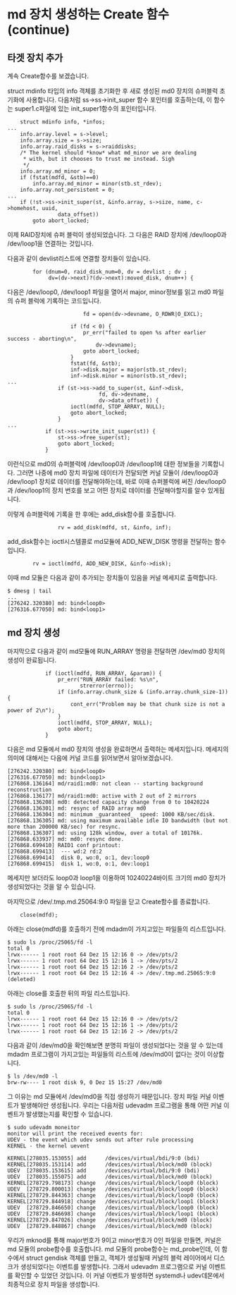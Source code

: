 # md 장치 생성하는 Create 함수 (continue)

## 타겟 장치 추가
계속 Create함수를 보겠습니다.

struct mdinfo 타입의 info 객체를 초기화한 후 새로 생성된 md0 장치의 슈퍼블럭 초기화에 사용합니다.
다음처럼 ss->ss->init_super 함수 포인터를 호출하는데, 이 함수는 super1.c파일에 있는 init_super1함수의 포인터입니다.
```
	struct mdinfo info, *infos;
...
	info.array.level = s->level;
	info.array.size = s->size;
	info.array.raid_disks = s->raiddisks;
	/* The kernel should *know* what md_minor we are dealing
	 * with, but it chooses to trust me instead. Sigh
	 */
	info.array.md_minor = 0;
	if (fstat(mdfd, &stb)==0)
		info.array.md_minor = minor(stb.st_rdev);
	info.array.not_persistent = 0;
...
	if (!st->ss->init_super(st, &info.array, s->size, name, c->homehost, uuid,
				data_offset))
		goto abort_locked;
```

이제 RAID장치에 슈퍼 블럭이 생성되었습니다.
그 다음은 RAID 장치에 /dev/loop0과 /dev/loop1을 연결하는 것입니다.

다음과 같이 devlist리스트에 연결할 장치들이 있습니다.
```
		for (dnum=0, raid_disk_num=0, dv = devlist ; dv ;
		     dv=(dv->next)?(dv->next):moved_disk, dnum++) {
```

다음은 /dev/loop0, /dev/loop1 파일을 열어서 major, minor정보를 읽고 md0 파일의 슈퍼 블럭에 기록하는 코드입니다.
```
						fd = open(dv->devname, O_RDWR|O_EXCL);

					if (fd < 0) {
						pr_err("failed to open %s after earlier success - aborting\n",
							dv->devname);
						goto abort_locked;
					}
					fstat(fd, &stb);
					inf->disk.major = major(stb.st_rdev);
					inf->disk.minor = minor(stb.st_rdev);
...
				if (st->ss->add_to_super(st, &inf->disk,
							 fd, dv->devname,
							 dv->data_offset)) {
					ioctl(mdfd, STOP_ARRAY, NULL);
					goto abort_locked;
				}
...
			if (st->ss->write_init_super(st)) {
				st->ss->free_super(st);
				goto abort_locked;
			}
```
이런식으로 md0의 슈퍼블럭에 /dev/loop0과 /dev/loop1에 대한 정보들을 기록합니다.
그러면 나중에 md0 장치 파일에 데이터가 전달되면 커널 모듈이 /dev/loop0과 /dev/loop1 장치로 데이터를 전달해야하는데, 바로 이때 슈퍼블럭에 써진 /dev/loop0과 /dev/loop1의 장치 번호를 보고 어떤 장치로 데이터를 전달해야할지를 알수 있게됩니다.

이렇게 슈퍼블럭에 기록을 한 후에는 add_disk함수를 호출합니다.
```
				rv = add_disk(mdfd, st, &info, inf);
```

add_disk함수는 ioctl시스템콜로 md모듈에 ADD_NEW_DISK 명령을 전달하는 함수입니다.
```
		rv = ioctl(mdfd, ADD_NEW_DISK, &info->disk);
```
이때 md 모듈은 다음과 같이 추가되는 장치들이 있음을 커널 메세지로 출력합니다.
```
$ dmesg | tail
...
[276242.320380] md: bind<loop0>
[276316.677050] md: bind<loop1>
```

## md 장치 생성

마지막으로 다음과 같이 md모듈에 RUN_ARRAY 명령을 전달하면 /dev/md0 장치의 생성이 완료됩니다.
```
			if (ioctl(mdfd, RUN_ARRAY, &param)) {
				pr_err("RUN_ARRAY failed: %s\n",
				       strerror(errno));
				if (info.array.chunk_size & (info.array.chunk_size-1)) {
					cont_err("Problem may be that chunk size is not a power of 2\n");
				}
				ioctl(mdfd, STOP_ARRAY, NULL);
				goto abort;
			}
```

다음은 md 모듈에서 md0 장치의 생성을 완료하면서 출력하는 메세지입니다.
메세지의 의미에 대해서는 다음에 커널 코드를 읽어보면서 알아보겠습니다.
```
[276242.320380] md: bind<loop0>
[276316.677050] md: bind<loop1>
[276868.136164] md/raid1:md0: not clean -- starting background reconstruction
[276868.136177] md/raid1:md0: active with 2 out of 2 mirrors
[276868.136208] md0: detected capacity change from 0 to 10420224
[276868.136301] md: resync of RAID array md0
[276868.136304] md: minimum _guaranteed_  speed: 1000 KB/sec/disk.
[276868.136305] md: using maximum available idle IO bandwidth (but not more than 200000 KB/sec) for resync.
[276868.136307] md: using 128k window, over a total of 10176k.
[276868.633937] md: md0: resync done.
[276868.699410] RAID1 conf printout:
[276868.699413]  --- wd:2 rd:2
[276868.699414]  disk 0, wo:0, o:1, dev:loop0
[276868.699415]  disk 1, wo:0, o:1, dev:loop1
```
메세지만 보더라도 loop0과 loop1을 이용하여 10240224바이트 크기의 md0 장치가 생성되었다는 것을 알 수 있습니다.

마지막으로 /dev/.tmp.md.25064:9:0 파일을 닫고 Create함수를 종료합니다.
```
	close(mdfd);
```

아래는 close(mdfd)를 호출하기 전에 mdadm이 가지고있는 파일들의 리스트입니다.
```
$ sudo ls /proc/25065/fd -l
total 0
lrwx------ 1 root root 64 Dez 15 12:16 0 -> /dev/pts/2
lrwx------ 1 root root 64 Dez 15 12:16 1 -> /dev/pts/2
lrwx------ 1 root root 64 Dez 15 12:16 2 -> /dev/pts/2
lrwx------ 1 root root 64 Dez 15 12:16 4 -> /dev/.tmp.md.25065:9:0 (deleted)
```

아래는 close를 호출한 뒤의 파일 리스트입니다.
```
$ sudo ls /proc/25065/fd -l
total 0
lrwx------ 1 root root 64 Dez 15 12:16 0 -> /dev/pts/2
lrwx------ 1 root root 64 Dez 15 12:16 1 -> /dev/pts/2
lrwx------ 1 root root 64 Dez 15 12:16 2 -> /dev/pts/2
```
다음과 같이 /dev/md0을 확인해보면 분명히 파일이 생성되었다는 것을 알 수 있는데
mdadm 프로그램이 가지고있는 파일들의 리스트에 /dev/md0이 없다는 것이 이상합니다.
```
$ ls /dev/md0 -l
brw-rw---- 1 root disk 9, 0 Dez 15 15:27 /dev/md0
```

그 이유는 md 모듈에서 /dev/md0을 직접 생성하기 때문입니다.
장치 파일 커널 이벤트가 발생해야만 생성됩니다.
우리는 다음처럼 udevadm 프로그램을 통해 어떤 커널 이벤트가 발생했는지를 확인할 수 있습니다.

```
$ sudo udevadm moneitor
monitor will print the received events for:
UDEV - the event which udev sends out after rule processing
KERNEL - the kernel uevent

KERNEL[278035.153055] add      /devices/virtual/bdi/9:0 (bdi)
KERNEL[278035.153114] add      /devices/virtual/block/md0 (block)
UDEV  [278035.153615] add      /devices/virtual/bdi/9:0 (bdi)
UDEV  [278035.155075] add      /devices/virtual/block/md0 (block)
KERNEL[278729.798173] change   /devices/virtual/block/loop0 (block)
UDEV  [278729.800013] change   /devices/virtual/block/loop0 (block)
KERNEL[278729.844363] change   /devices/virtual/block/loop0 (block)
KERNEL[278729.844918] change   /devices/virtual/block/loop1 (block)
UDEV  [278729.846650] change   /devices/virtual/block/loop0 (block)
UDEV  [278729.846698] change   /devices/virtual/block/loop1 (block)
KERNEL[278729.847026] change   /devices/virtual/block/md0 (block)
UDEV  [278729.848867] change   /devices/virtual/block/md0 (block)
```
우리가 mknod를 통해 major번호가 9이고 minor번호가 0인 파일을 만들면, 커널은 md 모듈의 probe함수를 호출합니다.
md 모듈의 probe함수는 md_probe인데, 이 함수에서 struct gendisk 객체를 만들고, 객체가 생성될때 커널의 블럭 레이어에서 디스크가 생성되었다는 이벤트를 발생합니다.
그래서 udevadm 프로그램으로 커널 이벤트를 확인할 수 있었던 것입니다.
이 커널 이벤트가 발생하면 systemd나 udev데몬에서 최종적으로 장치 파일을 생성합니다.
